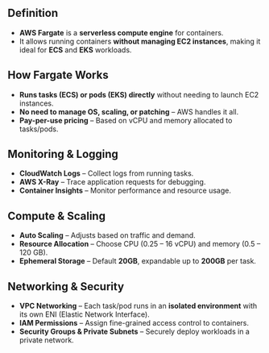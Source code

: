 ## **Definition**

- **AWS Fargate** is a **serverless compute engine** for containers.  
- It allows running containers **without managing EC2 instances**, making it ideal for **ECS** and **EKS** workloads.

## **How Fargate Works**

- **Runs tasks (ECS) or pods (EKS) directly** without needing to launch EC2 instances.  
- **No need to manage OS, scaling, or patching** – AWS handles it all.  
- **Pay-per-use pricing** – Based on vCPU and memory allocated to tasks/pods.

## **Monitoring & Logging**

- **CloudWatch Logs** – Collect logs from running tasks.  
- **AWS X-Ray** – Trace application requests for debugging.  
- **Container Insights** – Monitor performance and resource usage.

## **Compute & Scaling**

- **Auto Scaling** – Adjusts based on traffic and demand.  
- **Resource Allocation** – Choose CPU (0.25 – 16 vCPU) and memory (0.5 – 120 GB).  
- **Ephemeral Storage** – Default **20GB**, expandable up to **200GB** per task.

## **Networking & Security**

- **VPC Networking** – Each task/pod runs in an **isolated environment** with its own ENI (Elastic Network Interface).  
- **IAM Permissions** – Assign fine-grained access control to containers.  
- **Security Groups & Private Subnets** – Securely deploy workloads in a private network.
